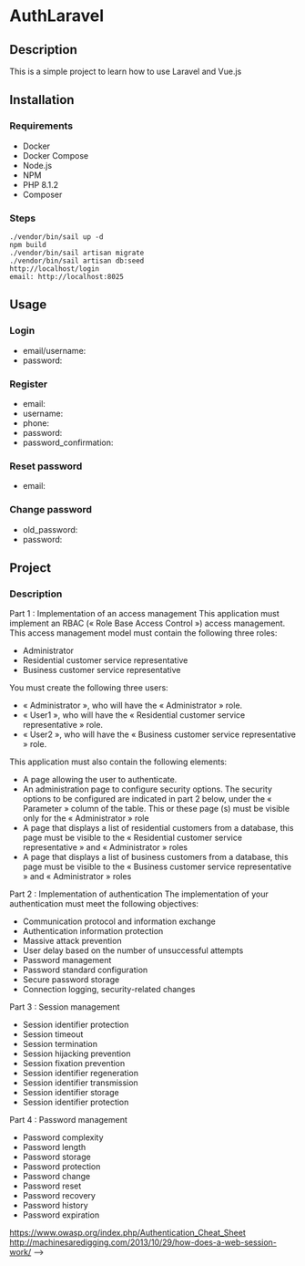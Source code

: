# AuthLaravel

## Description

This is a simple project to learn how to use Laravel and Vue.js

## Installation

### Requirements

- Docker
- Docker Compose
- Node.js
- NPM
- PHP 8.1.2
- Composer

### Steps

```shell
./vendor/bin/sail up -d
npm build
./vendor/bin/sail artisan migrate
./vendor/bin/sail artisan db:seed
http://localhost/login
email: http://localhost:8025
```

## Usage

### Login

- email/username:
- password:

### Register

- email:
- username:
- phone:
- password:
- password_confirmation:

### Reset password

- email:

### Change password

- old_password:
- password:

## Project

### Description

Part 1 : Implementation of an access management
This application must implement an RBAC (« Role Base Access Control ») access management. This access management model must contain the following three roles:

- Administrator
- Residential customer service representative
- Business customer service representative

You must create the following three users:

- « Administrator », who will have the « Administrator » role.
- « User1 », who will have the « Residential customer service representative » role.
- « User2 », who will have the « Business customer service representative » role.

This application must also contain the following elements:

- A page allowing the user to authenticate.
- An administration page to configure security options. The security options to be configured are indicated in part 2 below, under the « Parameter » column of the table. This or these page (s) must be visible only for the « Administrator » role
- A page that displays a list of residential customers from a database, this page must be visible to the « Residential customer service representative » and « Administrator » roles
- A page that displays a list of business customers from a database, this page must be visible to the « Business customer service representative » and « Administrator » roles

Part 2 : Implementation of authentication
The implementation of your authentication must meet the following objectives:

- Communication protocol and information exchange
- Authentication information protection
- Massive attack prevention
- User delay based on the number of unsuccessful attempts
- Password management
- Password standard configuration
- Secure password storage
- Connection logging, security-related changes

Part 3 : Session management

- Session identifier protection
- Session timeout
- Session termination
- Session hijacking prevention
- Session fixation prevention
- Session identifier regeneration
- Session identifier transmission
- Session identifier storage
- Session identifier protection

Part 4 : Password management

- Password complexity
- Password length
- Password storage
- Password protection
- Password change
- Password reset
- Password recovery
- Password history
- Password expiration

https://www.owasp.org/index.php/Authentication_Cheat_Sheet
http://machinesaredigging.com/2013/10/29/how-does-a-web-session-work/ -->
